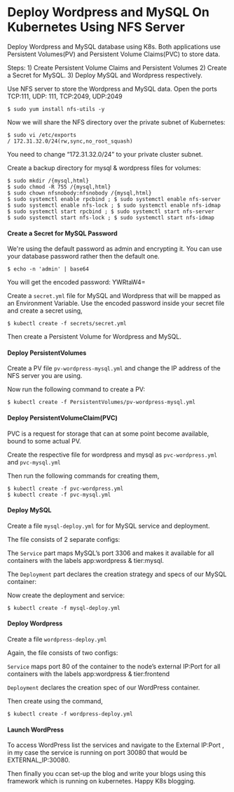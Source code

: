 # Deploy Wordpress and MySQL On Kubernetes Using NFS Server

Deploy Wordpress and MySQL database using K8s. Both applications use Persistent Volumes(PV) and Persistent Volume Claims(PVC) to store data.

Steps:
    1) Create Persistent Volume Claims and Persistent Volumes
    2) Create a Secret for MySQL.
    3) Deploy MySQL and Wordpress respectively.

Use NFS server to store the Wordpress and MySQL data. Open the ports TCP:111, UDP: 111, TCP:2049, UDP:2049

    $ sudo yum install nfs-utils -y

Now we will share the NFS directory over the private subnet of Kubernetes:

    $ sudo vi /etc/exports
    / 172.31.32.0/24(rw,sync,no_root_squash)

You need to change “172.31.32.0/24” to your private cluster subnet.

Create a backup directory for mysql & wordpress files for volumes:

    $ sudo mkdir /{mysql,html}
    $ sudo chmod -R 755 /{mysql,html}
    $ sudo chown nfsnobody:nfsnobody /{mysql,html}
    $ sudo systemctl enable rpcbind ; $ sudo systemctl enable nfs-server
    $ sudo systemctl enable nfs-lock ; $ sudo systemctl enable nfs-idmap
    $ sudo systemctl start rpcbind ; $ sudo systemctl start nfs-server
    $ sudo systemctl start nfs-lock ; $ sudo systemctl start nfs-idmap

#### Create a Secret for MySQL Password

We're using the default password as admin and encrypting it. You can use your database password rather then the default one. 

    $ echo -n 'admin' | base64

You will get the encoded password: YWRtaW4=

Create a `secret.yml` file for MySQL and Wordpress that will be mapped as an Environment Variable. Use the encoded password inside your secret file and create a secret using,

    $ kubectl create -f secrets/secret.yml

Then create a Persistent Volume for Wordpress and MySQL. 

#### Deploy PersistentVolumes

Create a PV file `pv-wordpress-mysql.yml` and change the IP address of the NFS server you are using. 

Now run the following command to create a PV:

    $ kubectl create -f PersistentVolumes/pv-wordpress-mysql.yml

#### Deploy PersistentVolumeClaim(PVC)

PVC is a request for storage that can at some point become available, bound to some actual PV.

Create the respective file for wordpress and mysql as `pvc-wordpress.yml` and `pvc-mysql.yml`

Then run the following commands for creating them,

    $ kubectl create -f pvc-wordpress.yml
    $ kubectl create -f pvc-mysql.yml

#### Deploy MySQL

Create a file `mysql-deploy.yml` for for MySQL service and deployment.

The file consists of 2 separate configs:

The `Service` part maps MySQL’s port 3306 and makes it available for all containers with the labels app:wordpress & tier:mysql.

The `Deployment` part declares the creation strategy and specs of our MySQL container:

Now create the deployment and service:

    $ kubectl create -f mysql-deploy.yml

#### Deploy Wordpress

Create a file `wordpress-deploy.yml`

Again, the file consists of two configs:

`Service` maps port 80 of the container to the node’s external IP:Port for all containers with the labels app:wordpress & tier:frontend

`Deployment` declares the creation spec of our WordPress container.

Then create using the command,

    $ kubectl create -f wordpress-deploy.yml

#### Launch WordPress

To access WordPress list the services and navigate to the External IP:Port , in my case the service is running on port 30080 that would be EXTERNAL_IP:30080.

Then finally you ccan set-up the blog and write your blogs using this framework which is running on kubernetes. Happy K8s blogging. 